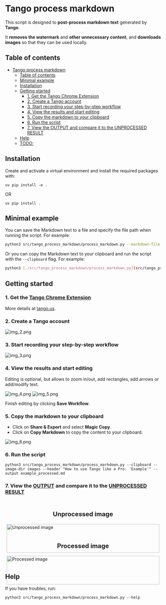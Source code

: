 # Tango process markdown

This script is designed to **post-process markdown text** generated by **Tango**.

It **removes the watermark** and **other unnecessary content**, and **downloads images** so that they can be used
locally.

## Table of contents

<!-- TOC -->

* [Tango process markdown](#tango-process-markdown)
    * [Table of contents](#table-of-contents)
    * [Minimal example](#minimal-example)
    * [Installation](#installation)
    * [Getting started](#getting-started)
        * [1. Get the Tango Chrome Extension](#1-get-the-tango-chrome-extension)
        * [2. Create a Tango account](#2-create-a-tango-account)
        * [3. Start recording your step-by-step workflow](#3-start-recording-your-step-by-step-workflow)
        * [4. View the results and start editing](#4-view-the-results-and-start-editing)
        * [5. Copy the markdown to your clipboard](#5-copy-the-markdown-to-your-clipboard)
        * [6. Run the script](#6-run-the-script)
        * [7. View the OUTPUT and compare it to the UNPROCESSED RESULT](#7-view-the-output-and-compare-it-to-the-unprocessed-result)
    * [Help](#help)
    * [TODO:](#todo)

<!-- TOC -->

## Installation

Create and activate a virtual environment and install the required packages with:

```shell
uv pip install -e .
```

OR

```shell
uv pip install .
```

## Minimal example

You can save the Markdown text to a file and specify the file path when running the script.
For example:

```bash
python3 src/tango_process_markdown/process_markdown.py --markdown-file example_unprocessed.md
```

Or you can copy the Markdown text to your clipboard and run the script with the `--clipboard` flag.
For example:

```bash
python3 [./src/tango_process_markdown/process_markdown.py](src/tango_process_markdown/process_markdown.py) --clipboard
```

## Getting started

### 1. Get the [Tango Chrome Extension](https://chrome.google.com/webstore/detail/tango-screenshots-trainin/lggdbpblkekjjbobadliahffoaobaknh)

More details at [tango.us](https://www.tango.us/).

### 2. Create a Tango account

![img_2.png](images_tutorial%2Fimg_2.png)

### 3. Start recording your step-by-step workflow

![img_3.png](images_tutorial%2Fimg_3.png)

### 4. View the results and start editing

Editing is optional, but allows to zoom in/out, add rectangles, add arrows or add/modify text.

![img_4.png](images_tutorial/img_4.png)
![img_5.png](images_tutorial/img_5.png)

Finish editing by clicking **Save Workflow**.

### 5. Copy the markdown to your clipboard

- Click on **Share & Export** and select **Magic Copy**.
- Click on **Copy Markdown** to copy the content to your clipboard.

![img_6.png](images_tutorial/img_6.png)

### 6. Run the script

```shell
python3 src/tango_process_markdown/process_markdown.py --clipboard --image-dir images --header "How to use Tango like a Pro: 'Example'" --output example_processed.md
```

### 7. View the [OUTPUT](example_processed.md) and compare it to the [UNPROCESSED RESULT](example_unprocessed.md)

<div style="display:flex;flex-wrap:wrap">
    <div style="flex:50%;padding:5px;">
        <h3 style="font-size:20px;text-align:center">Unprocessed image</h3>
        <img src="docs/unprocessed.png" alt="Unprocessed image" style="width:100%">
    </div>
    <div style="flex:50%;padding:5px;">
        <h3 style="font-size:20px;text-align:center">Processed image</h3>
        <img src="docs/processed.png" alt="Processed image" style="width:100%">
    </div>
</div>

## Help

If you have troubles, run:

```shell
python3 src/tango_process_markdown/process_markdown.py --help
```
